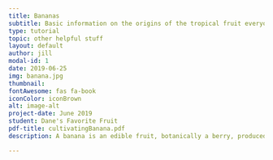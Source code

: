 ```yaml
---
title: Bananas
subtitle: Basic information on the origins of the tropical fruit everyone loves.
type: tutorial
topic: other helpful stuff
layout: default
author: jill
modal-id: 1
date: 2019-06-25
img: banana.jpg
thumbnail: 
fontAwesome: fas fa-book 
iconColor: iconBrown
alt: image-alt
project-date: June 2019
student: Dane's Favorite Fruit
pdf-title: cultivatingBanana.pdf
description: A banana is an edible fruit, botanically a berry, produced by several kinds of large herbaceous flowering plants in the genus Musa. In some countries, bananas used for cooking may be called "plantains", distinguishing them from dessert bananas. The fruit is variable in size, color, and firmness, but is usually elongated and curved, with soft flesh rich in starch covered with a rind, which may be green, yellow, red, purple, or brown

---
```


<!-- standard blog post for the grid layout>